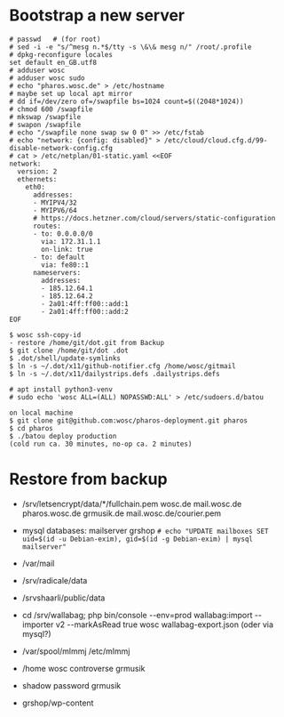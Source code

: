 # Bootstrap a new server

```
# passwd   # (for root)
# sed -i -e "s/^mesg n.*$/tty -s \&\& mesg n/" /root/.profile
# dpkg-reconfigure locales
set default en_GB.utf8
# adduser wosc
# adduser wosc sudo
# echo "pharos.wosc.de" > /etc/hostname
# maybe set up local apt mirror
# dd if=/dev/zero of=/swapfile bs=1024 count=$((2048*1024))
# chmod 600 /swapfile
# mkswap /swapfile
# swapon /swapfile
# echo "/swapfile none swap sw 0 0" >> /etc/fstab
# echo "network: {config: disabled}" > /etc/cloud/cloud.cfg.d/99-disable-network-config.cfg
# cat > /etc/netplan/01-static.yaml <<EOF
network:
  version: 2
  ethernets:
    eth0:
      addresses:
      - MYIPV4/32
      - MYIPV6/64
      # https://docs.hetzner.com/cloud/servers/static-configuration
      routes:
      - to: 0.0.0.0/0
        via: 172.31.1.1
        on-link: true
      - to: default
        via: fe80::1
      nameservers:
        addresses:
        - 185.12.64.1
        - 185.12.64.2
        - 2a01:4ff:ff00::add:1
        - 2a01:4ff:ff00::add:2
EOF

$ wosc ssh-copy-id
- restore /home/git/dot.git from Backup
$ git clone /home/git/dot .dot
$ .dot/shell/update-symlinks
$ ln -s ~/.dot/x11/github-notifier.cfg /home/wosc/gitmail
$ ln -s ~/.dot/x11/dailystrips.defs .dailystrips.defs

# apt install python3-venv
# sudo echo 'wosc ALL=(ALL) NOPASSWD:ALL' > /etc/sudoers.d/batou

on local machine
$ git clone git@github.com:wosc/pharos-deployment.git pharos
$ cd pharos
$ ./batou deploy production
(cold run ca. 30 minutes, no-op ca. 2 minutes)
```

# Restore from backup

- /srv/letsencrypt/data/*/fullchain.pem
  wosc.de mail.wosc.de pharos.wosc.de grmusik.de
  mail.wosc.de/courier.pem
- mysql databases:
  mailserver
  grshop
  `# echo "UPDATE mailboxes SET uid=$(id -u Debian-exim), gid=$(id -g Debian-exim) | mysql mailserver"`
- /var/mail

- /srv/radicale/data
- /srvshaarli/public/data
- cd /srv/wallabag; php bin/console --env=prod wallabag:import --importer v2 --markAsRead true wosc wallabag-export.json (oder via mysql?)
- /var/spool/mlmmj
  /etc/mlmmj

- /home
  wosc controverse grmusik
- shadow password grmusik
- grshop/wp-content
